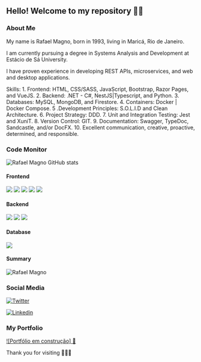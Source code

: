## Hello! Welcome to my repository 🙋‍♂️

### About Me

My name is Rafael Magno, born in 1993, living in Maricá, Rio de Janeiro.

I am currently pursuing a degree in Systems Analysis and Development at Estácio de Sá University.

I have proven experience in developing REST APIs, microservices, and web and desktop applications.

Skills:
    1. Frontend: HTML, CSS/SASS, JavaScript, Bootstrap, Razor Pages, and VueJS.
    2. Backend: .NET - C#, NestJS|Typescript, and Python.
    3. Databases: MySQL, MongoDB, and Firestore.
    4. Containers: Docker | Docker Compose.
    5 .Development Principles: S.O.L.I.D and Clean Architecture.
    6. Project Strategy: DDD.
    7. Unit and Integration Testing: Jest and XuniT.
    8. Version Control: GIT.
    9. Documentation: Swagger, TypeDoc, Sandcastle, and/or DocFX.
   10. Excellent communication, creative, proactive, determined, and responsible.

### Code Monitor

![Rafael Magno GitHub stats](https://github-readme-stats.vercel.app/api?username=rafaelmagnoc&show_icons=true&theme=dark)


#### Frontend
<div>
    <img src="https://img.shields.io/badge/HTML5-E34F26?style=for-the-badge&logo=html5&logoColor=white">
    <img src="https://img.shields.io/badge/Sass-CC6699?style=for-the-badge&logo=sass&logoColor=white">
    <img src="https://img.shields.io/badge/JavaScript-F7DF1E?style=for-the-badge&logo=javascript&logoColor=black">
    <img src="https://img.shields.io/badge/Bootstrap-563D7C?style=for-the-badge&logo=bootstrap&logoColor=white">
    <img src="https://img.shields.io/badge/React-20232A?style=for-the-badge&logo=react&logoColor=61DAFB">
</div>

#### Backend
<div>
    <img src="https://img.shields.io/badge/Node.js-43853D?style=for-the-badge&logo=node.js&logoColor=white">
    <img src="https://img.shields.io/badge/Dotnet-563D7C?style=for-the-badge&logo=NET&logoColor=white">
    <img src="https://img.shields.io/badge/Python-000000?style=for-the-badge&logo=Pythpn&logoColor=F7DF1E">
</div>

#### Database
<div>
    <img src="https://img.shields.io/badge/MySQL-00000F?style=for-the-badge&logo=mysql&logoColor=white">
</div>

#### Summary  
![Rafael Magno](https://github-readme-stats.vercel.app/api/top-langs/?username=rafaelmagnoc&theme=blue-green)
<br>

### Social Media

[![Twitter](https://img.shields.io/badge/Twitter-1DA1F2?style=for-the-badge&logo=twitter&logoColor=white)](https://twitter.com/FaelMagnifico)

[![Linkedin](https://img.shields.io/badge/LinkedIn-0077B5?style=for-the-badge&logo=linkedin&logoColor=white)](https://www.linkedin.com/in/rafael-magno-112068165/)

### My Portfolio

[![Portfólio em construção] 🚧](https://www.google.com/)


Thank you for visiting 🚀🚀🚀




